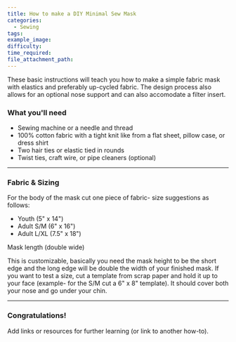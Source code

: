 ```yaml
---
title: How to make a DIY Minimal Sew Mask
categories:
  - Sewing
tags:
example_image:
difficulty:
time_required:
file_attachment_path:
---
```


These basic instructions will teach you how to make a simple fabric mask with elastics and preferably up-cycled fabric. The design process also allows for an optional nose support and can also accomodate a filter insert.

### What you'll need

* Sewing machine or a needle and thread
* 100% cotton fabric with a tight knit like from a flat sheet, pillow case, or dress shirt
* Two hair ties or elastic tied in rounds
* Twist ties, craft wire, or pipe cleaners (optional)

---

### Fabric & Sizing

For the body of the mask cut one piece of fabric- size suggestions as follows:

* Youth (5" x 14")
* Adult S/M (6" x 16")
* Adult L/XL (7.5" x 18")

Mask length (double wide)

This is customizable, basically you need the mask height to be the short edge and the long edge will be double the width of your finished mask. If you want to test a size, cut a template from scrap paper and hold it up to your face (example- for the S/M cut a 6" x 8" template). It should cover both your nose and go under your chin.

---

### Congratulations\!

Add links or resources for further learning (or link to another how-to).
